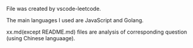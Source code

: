 
File was created by vscode-leetcode.

The main languages I used are JavaScript and Golang.

xx.md(except README.md) files are analysis of corresponding question (using Chinese languaage).